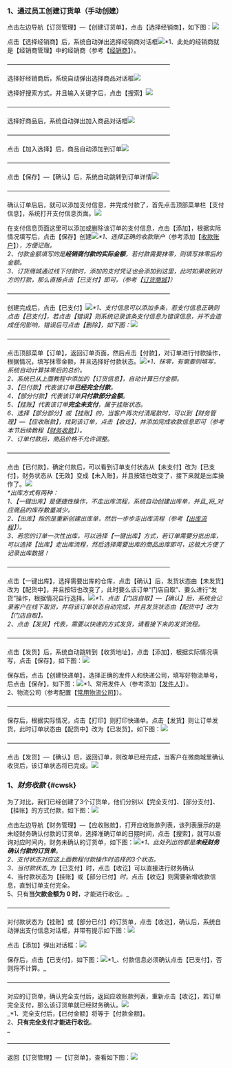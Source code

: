 ### 1、通过员工创建订货单（手动创建）

点击左边导航【订货管理】—【创建订货单】，点击【选择经销商】，如下图：![](/assets/cjdhd-1.png)

点击【选择经销商】后，系统自动弹出选择经销商对话框![](/assets/cjdhd-2.png)\*1、此处的经销商就是【经销商管理】中的经销商（参考【[经销商](/jing-xiao-shang.md)】）。

———————————————————————————

选择好经销商后，系统自动弹出选择商品对话框![](/assets/cjlsd-3.png)

选择好搜索方式，并且输入关键字后，点击【搜索】![](/assets/cjlsd-4.png)

———————————————————————————

选择好商品后，系统自动弹出加入商品对话框![](/assets/cjdhd-3.png)

———————————————————————————

点击【加入选择】后，商品自动添加到订单![](/assets/cjdhd-4.png)

———————————————————————————

点击【保存】—【确认】后，系统自动跳转到订单详情![](/assets/cjdhd-5.png)

———————————————————————————

确认订单后后，就可以添加支付信息，并完成付款了，首先点击顶部菜单栏【支付信息】，系统打开支付信息页面。![](/assets/cjdhd-6.png)

在支付信息页面这里可以添加或删除该订单的支付信息，点击【添加】，根据实际情况填写后，点击【保存】创建![](/assets/cjdhd-10.png)_\*1、选择正确的收款账户_（参考添加【[收款账户](/cai-wu-zi-liao/shou-kuan-zhang-hu.md)】）_，方便记账。  
  2、付款金额填写的是**经销商付款的实际金额**，若付款需要抹零，则填写抹零后的金额。  
  3、订货商城通过线下付款时，添加的支付凭证也会添加到这里，此时如果收到对方的打款，那么直接点击【已支付】即可。（参考【_[_订货商城_](/ke-hu-shang-cheng/ding-huo-shang-cheng.md)_】）_

———————————————————————————

创建完成后，点击【已支付】![](/assets/cjlsd-9.png)_\*1、支付信息可以添加多条，若支付信息正确则点击【已支付】，若点击【错误】则系统记录该条支付信息为错误信息，并不会造成任何影响，错误后可点击【删除】，如下图：_![](/assets/cjlsd-10.png)

———————————————————————————

点击顶部菜单【订单】，返回订单页面，然后点击【付款】，对订单进行付款操作，根据情况，填写抹零金额，并且选择好付款状态。![](/assets/cjdhd-11.png)_\*1、抹零，有需要则填写，系统自动计算抹零后的总价。  
  2、系统已从上面教程中添加的【订货信息】，自动计算已付金额。  
  3、【已付款】代表该订单**已经完全付款**。  
  4、【部分付款】代表该订单**只付款部分金额**。  
  5、【挂账】代表该订单**完全未支付**，属于挂账状态。  
  6、选择【部分部分】或【挂账】的，当客户再次付清尾款时，可以到【财务管理】—【应收账款】，找到该订单，点击【收讫】，并添加完成收款信息即可（参考本节后续教程【_[_财务收款_](#cwsk)_】）。  
  7、订单付款后，商品价格不允许调整。_

———————————————————————————

点击【已付款】，确定付款后，可以看到订单支付状态从【未支付】改为【已支付】，财务状态从【无效】变成【未入账】，并且按钮也改变了，接下来就是出库操作了。![](/assets/cjdhd-12.png)  
_\*出库方式有两种：  
1、【一键出库】是便捷性操作，不走出库流程，系统自动创建出库单，并且_将_对应商品的库存数量减少。  
2、【出库】指的是重新创建出库单，然后一步步走出库流程（参考【_[_出库流程_](/ku-cun-guan-li/chu-ku-dan/shou-dong-chuang-jian.md)_】）。  
3、若您的订单一次性出库，可以选择【一键出库】方式，若订单需要分批出库，可以选择【出库】走出库流程，然后选择需要出库的商品出库即可，这极大方便了记录出库数据！_

———————————————————————————

点击【一键出库】，选择需要出库的仓库，点击【确认】后，发货状态由【未发货】改为【配货中】，并且按钮也改变了，此时要么该订单“门店自取”、要么进行“发货”操作，根据情况自行选择。![](/assets/cjdhd-13.png)_\*1、点击【门店自取】—【确认】后，系统会记录客户在线下取货，并将该订单状态自动完成，并且发货状态由【配货中】改为【门店自取】。  
  2、点击【发货】代表，需要以快递的方式发货，请看接下来的发货流程。_

———————————————————————————

点击【发货】后，系统自动跳转到【收货地址】，点击【添加】，根据实际情况填写，点击【保存】，如下图：![](/assets/cjdhd-14.png)

保存后，点击【创建快递单】，选择正确的发件人和快递公司，填写好物流单号，后点击【保存】，如下图：![](/assets/cjlsd-14.png)\*1、常用发件人（参考添加【[发件人](/kuai-di-ji-chu.md)】）。  
  2、物流公司（参考配置【[常用物流公司](/kuai-di-ji-chu.md)】）。

———————————————————————————

保存后，根据实际情况，点击【打印】则打印快递单。点击【发货】则让订单发货，此时订单状态由【配货中】改为【已发货】。如下图：![](/assets/cjdhd-15.png)

———————————————————————————

点击【发货】—【确认】后，返回订单，则改单已经完成，当客户在微商城里确认收货后，该订单状态将已完成。![](/assets/cjdhd-16.png)

### 1、_财务收款_ {#cwsk}

为了对比，我们已经创建了3个订货单，他们分别以【完全支付】、【部分支付】、【挂账】的方式付款，如下图：![](/assets/cwgl-yfzk-0.png)

点击左边导航【财务管理】—【应收账款】，打开应收账款列表，该列表展示的是未经财务确认付款的订货单，选择准确订单的日期时间，点击【搜索】，就可以查询对应时间内，财务未确认的订货单，如下图：![](/assets/cwgl-yszk-1.png)_\*1、此处列出的都是**未经财务确认付款的订货单**。  
  2、支付状态对应这上面教程付款操作时选择的3个状态。  
  3、当付款状态_为_【已支付】时，点击【收讫】可以直接进行财务确认  
  4、当付款状态为【挂账】或【部分已付】_时_，点击【收讫】则需要新增收款信息，直到订单支付完全。  
  5、只有**当欠款金额为 0 时**，才能进行收讫。_

———————————————————————————

对付款状态为【挂账】或【部分已付】的订货单，点击【收讫】，确认后，系统自动弹出支付信息对话框，并带有提示如下图：![](/assets/cwgl-yszk-2.png)

点击【添加】弹出对话框：![](/assets/cwgl-yszk-3.png)

保存后，点击【已支付】，如下图：![](/assets/cwgl-yszk-4.png)\*1_、付款信息必须确认点击【已支付】，否则将不计算。_

———————————————————————————

对应的订货单，确认完全支付后，返回应收账款列表，重新点击【收讫】，若订单完全支付，那么该订货单就已经财务确认。![](/assets/cwgl-yszk-5.png)  
_\*1、完全支付后，【已付金额】将等于【付款金额】。  
  2、**只有完全支付才能进行收讫**。                        
  _

———————————————————————————

返回【订货管理】—【订货单】，查看如下图：![](/assets/cwgl-yszk-6.png)

